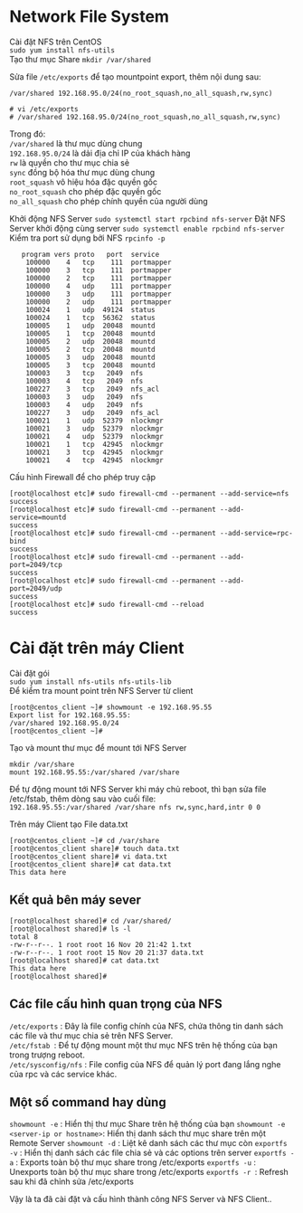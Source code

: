 # Network File System

Cài đặt NFS trên CentOS  
`sudo yum install nfs-utils`  
Tạo thư mục Share
`mkdir /var/shared`

Sửa file `/etc/exports` để tạo mountpoint export, thêm nội dung sau:  

`/var/shared 192.168.95.0/24(no_root_squash,no_all_squash,rw,sync)`

```
# vi /etc/exports
# /var/shared 192.168.95.0/24(no_root_squash,no_all_squash,rw,sync)
```

Trong đó:  
`/var/shared` là thư mục dùng chung  
`192.168.95.0/24` là dải địa chỉ IP của khách hàng  
`rw` là quyền cho thư mục chia sẻ  
`sync` đồng bộ hóa thư mục dùng chung  
`root_squash` vô hiệu hóa đặc quyền gốc  
`no_root_squash` cho phép đặc quyền gốc  
`no_all_squash` cho phép chính quyền của người dùng  

Khởi động NFS Server
`sudo systemctl start rpcbind nfs-server`
Đặt NFS Server khởi động cùng server
`sudo systemctl enable rpcbind nfs-server`
Kiểm tra port sử dụng bởi NFS
`rpcinfo -p`  
```[root@localhost etc]# rpcinfo -p
   program vers proto   port  service
    100000    4   tcp    111  portmapper
    100000    3   tcp    111  portmapper
    100000    2   tcp    111  portmapper
    100000    4   udp    111  portmapper
    100000    3   udp    111  portmapper
    100000    2   udp    111  portmapper
    100024    1   udp  49124  status
    100024    1   tcp  56362  status
    100005    1   udp  20048  mountd
    100005    1   tcp  20048  mountd
    100005    2   udp  20048  mountd
    100005    2   tcp  20048  mountd
    100005    3   udp  20048  mountd
    100005    3   tcp  20048  mountd
    100003    3   tcp   2049  nfs
    100003    4   tcp   2049  nfs
    100227    3   tcp   2049  nfs_acl
    100003    3   udp   2049  nfs
    100003    4   udp   2049  nfs
    100227    3   udp   2049  nfs_acl
    100021    1   udp  52379  nlockmgr
    100021    3   udp  52379  nlockmgr
    100021    4   udp  52379  nlockmgr
    100021    1   tcp  42945  nlockmgr
    100021    3   tcp  42945  nlockmgr
    100021    4   tcp  42945  nlockmgr
```

Cấu hình Firewall để cho phép truy cập
```
[root@localhost etc]# sudo firewall-cmd --permanent --add-service=nfs
success
[root@localhost etc]# sudo firewall-cmd --permanent --add-service=mountd
success
[root@localhost etc]# sudo firewall-cmd --permanent --add-service=rpc-bind
success
[root@localhost etc]# sudo firewall-cmd --permanent --add-port=2049/tcp
success
[root@localhost etc]# sudo firewall-cmd --permanent --add-port=2049/udp
success
[root@localhost etc]# sudo firewall-cmd --reload
success

```

# Cài đặt trên máy Client
Cài đặt gói  
`sudo yum install nfs-utils nfs-utils-lib`  
Để kiểm tra mount point trên NFS Server từ client
```
[root@centos_client ~]# showmount -e 192.168.95.55
Export list for 192.168.95.55:
/var/shared 192.168.95.0/24
[root@centos_client ~]#
```

Tạo và mount thư mục để mount tới NFS Server
```
mkdir /var/share
mount 192.168.95.55:/var/shared /var/share
```

Để tự động mount tới NFS Server khi máy chủ reboot, thì bạn sửa file /etc/fstab, thêm dòng sau vào cuối file:  
`192.168.95.55:/var/shared /var/share nfs rw,sync,hard,intr 0 0`

Trên máy Client tạo File data.txt
```
[root@centos_client ~]# cd /var/share
[root@centos_client share]# touch data.txt
[root@centos_client share]# vi data.txt
[root@centos_client share]# cat data.txt
This data here
```
## Kết quả bên máy sever
```
[root@localhost shared]# cd /var/shared/
[root@localhost shared]# ls -l
total 8
-rw-r--r--. 1 root root 16 Nov 20 21:42 1.txt
-rw-r--r--. 1 root root 15 Nov 20 21:37 data.txt
[root@localhost shared]# cat data.txt
This data here
[root@localhost shared]#
```

## Các file cấu hình quan trọng của NFS  
`/etc/exports` : Đây là file config chính của NFS, chứa thông tin danh sách các file và thư mục chia sẻ trên NFS Server.  
`/etc/fstab `: Để tự động mount một thư mục NFS trên hệ thống của bạn trong trượng reboot.  
`/etc/sysconfig/nfs` : File config của NFS để quản lý port đang lắng nghe của rpc và các service khác.  

## Một số command hay dùng
`showmount -e` : Hiển thị thư mục Share trên hệ thống của bạn
`showmount -e <server-ip or hostname>`: Hiển thị danh sách thư mục share trên một Remote Server
`showmount -d` : Liệt kê danh sách các thư mục còn
`exportfs -v` : Hiển thị danh sách các file chia sẻ và các options trên server
`exportfs -a` : Exports toàn bộ thư mục share trong /etc/exports
`exportfs -u` : Unexports toàn bộ thư mục share trong /etc/exports
`exportfs -r `: Refresh sau khi đã chỉnh sửa /etc/exports

Vậy là ta đã cài đặt và cấu hình thành công NFS Server và NFS Client..
